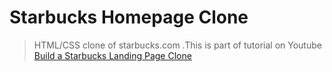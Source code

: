# Starbucks Homepage Clone

> HTML/CSS clone of starbucks.com .This is part of tutorial on Youtube [Build a Starbucks Landing Page Clone](https://www.youtube.com/watch?v=x_n2FGNsm0o)
